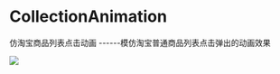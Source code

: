 # CollectionAnimation
仿淘宝商品列表点击动画
------模仿淘宝普通商品列表点击弹出的动画效果

![](https://github.com/sunjinshuai/CollectionAnimation/blob/master/CollcetionAnimation/CollcetionAnimation.gif)
